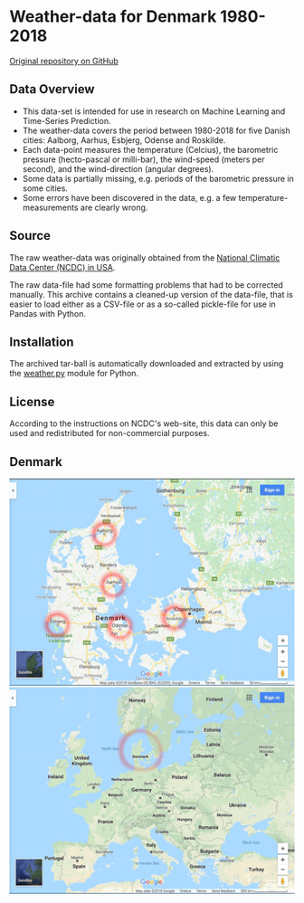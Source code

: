 # Weather-data for Denmark 1980-2018

[Original repository on GitHub](https://github.com/Hvass-Labs/weather-denmark)


## Data Overview

* This data-set is intended for use in research on Machine Learning and Time-Series Prediction.
* The weather-data covers the period between 1980-2018 for five Danish cities: Aalborg, Aarhus, Esbjerg, Odense and Roskilde.
* Each data-point measures the temperature (Celcius), the barometric pressure (hecto-pascal or milli-bar), the wind-speed (meters per second), and the wind-direction (angular degrees).
* Some data is partially missing, e.g. periods of the barometric pressure in some cities.
* Some errors have been discovered in the data, e.g. a few temperature-measurements are clearly wrong.


## Source

The raw weather-data was originally obtained from the [National Climatic Data Center (NCDC) in USA](https://www7.ncdc.noaa.gov/CDO/cdoselect.cmd).

The raw data-file had some formatting problems that had to be corrected manually. This archive contains a cleaned-up version of the data-file, that is easier to load either as a CSV-file or as a so-called pickle-file for use in Pandas with Python.


## Installation

The archived tar-ball is automatically downloaded and extracted by using the [weather.py](https://github.com/Hvass-Labs/TensorFlow-Tutorials/blob/master/weather.py) module for Python.


## License

According to the instructions on NCDC's web-site, this data can only be used and redistributed for non-commercial purposes.


## Denmark

![Denmark](images/Denmark.jpg) ![Europe](images/Europe.jpg)

